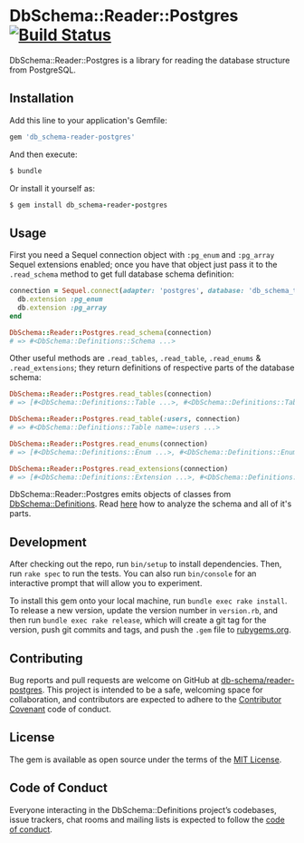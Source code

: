 # DbSchema::Reader::Postgres [![Build Status](https://travis-ci.org/db-schema/reader-postgres.svg?branch=master)](https://travis-ci.org/db-schema/reader-postgres)

DbSchema::Reader::Postgres is a library for reading the database
structure from PostgreSQL.

## Installation

Add this line to your application's Gemfile:

``` ruby
gem 'db_schema-reader-postgres'
```

And then execute:

``` sh
$ bundle
```
Or install it yourself as:

``` ruby
$ gem install db_schema-reader-postgres
```

## Usage

First you need a Sequel connection object with `:pg_enum` and `:pg_array`
Sequel extensions enabled; once you have that object just pass it to
the `.read_schema` method to get full database schema definition:

``` ruby
connection = Sequel.connect(adapter: 'postgres', database: 'db_schema_test').tap do |db|
  db.extension :pg_enum
  db.extension :pg_array
end

DbSchema::Reader::Postgres.read_schema(connection)
# => #<DbSchema::Definitions::Schema ...>
```

Other useful methods are `.read_tables`, `.read_table`, `.read_enums` & `.read_extensions`;
they return definitions of respective parts of the database schema:

``` ruby
DbSchema::Reader::Postgres.read_tables(connection)
# => [#<DbSchema::Definitions::Table ...>, #<DbSchema::Definitions::Table ...>, ...]

DbSchema::Reader::Postgres.read_table(:users, connection)
# => #<DbSchema::Definitions::Table name=:users ...>

DbSchema::Reader::Postgres.read_enums(connection)
# => [#<DbSchema::Definitions::Enum ...>, #<DbSchema::Definitions::Enum ...>, ...]

DbSchema::Reader::Postgres.read_extensions(connection)
# => [#<DbSchema::Definitions::Extension ...>, #<DbSchema::Definitions::Extension ...>, ...]
```

DbSchema::Reader::Postgres emits objects of classes from
[DbSchema::Definitions](https://github.com/db-schema/definitions).
Read [here](https://github.com/db-schema/core/wiki/Schema-analysis-DSL)
how to analyze the schema and all of it's parts.

## Development

After checking out the repo, run `bin/setup` to install dependencies.
Then, run `rake spec` to run the tests. You can also run `bin/console`
for an interactive prompt that will allow you to experiment.

To install this gem onto your local machine, run `bundle exec rake install`.
To release a new version, update the version number in `version.rb`,
and then run `bundle exec rake release`, which will create a git tag
for the version, push git commits and tags, and push the `.gem` file
to [rubygems.org](https://rubygems.org).

## Contributing

Bug reports and pull requests are welcome on GitHub
at [db-schema/reader-postgres](https://github.com/db-schema/reader-postgres).
This project is intended to be a safe, welcoming space for collaboration,
and contributors are expected to adhere to the
[Contributor Covenant](http://contributor-covenant.org) code of conduct.

## License

The gem is available as open source under the terms of
the [MIT License](https://opensource.org/licenses/MIT).

## Code of Conduct

Everyone interacting in the DbSchema::Definitions project’s codebases,
issue trackers, chat rooms and mailing lists is expected to follow
the [code of conduct](https://github.com/db-schema/reader-postgres/blob/master/CODE_OF_CONDUCT.md).
